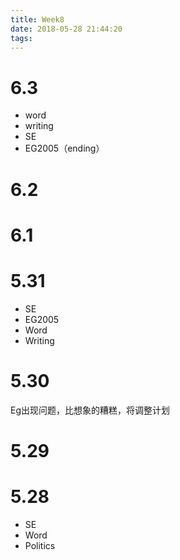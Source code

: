 ```yaml
---
title: Week8
date: 2018-05-28 21:44:20
tags:
---
```



# 6.3
- word
- writing
- SE
- EG2005（ending）



# 6.2
# 6.1

# 5.31
- SE
- EG2005
- Word
- Writing


# 5.30
Eg出现问题，比想象的糟糕，将调整计划


# 5.29

# 5.28
- SE
- Word
- Politics